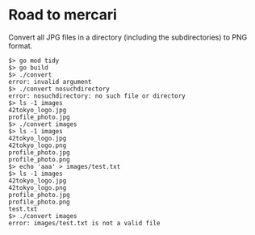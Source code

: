 # Road to mercari
Convert all JPG files in a directory (including the subdirectories) to PNG format.

```
$> go mod tidy
$> go build
$> ./convert
error: invalid argument
$> ./convert nosuchdirectory
error: nosuchdirectory: no such file or directory
$> ls -1 images
42tokyo_logo.jpg
profile_photo.jpg
$> ./convert images
$> ls -1 images
42tokyo_logo.jpg
42tokyo_logo.png
profile_photo.jpg
profile_photo.png
$> echo 'aaa' > images/test.txt
$> ls -1 images
42tokyo_logo.jpg
42tokyo_logo.png
profile_photo.jpg
profile_photo.png
test.txt
$> ./convert images
error: images/test.txt is not a valid file
```
